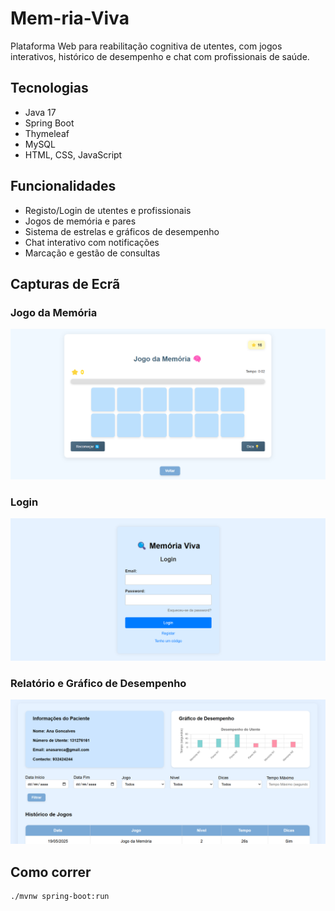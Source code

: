 # Mem-ria-Viva

Plataforma Web para reabilitação cognitiva de utentes, com jogos interativos, histórico de desempenho e chat com profissionais de saúde.

## Tecnologias
- Java 17
- Spring Boot
- Thymeleaf
- MySQL
- HTML, CSS, JavaScript

## Funcionalidades
- Registo/Login de utentes e profissionais
- Jogos de memória e pares
- Sistema de estrelas e gráficos de desempenho
- Chat interativo com notificações
- Marcação e gestão de consultas

## Capturas de Ecrã 

### Jogo da Memória 
![Jogo da Memória](imagens/jogo_memoria.png)

### Login 
![Login](imagens/login.png)

### Relatório e Gráfico de Desempenho 
![Relatório do Paciente](imagens/relatorio.png)

## Como correr
```bash
./mvnw spring-boot:run
